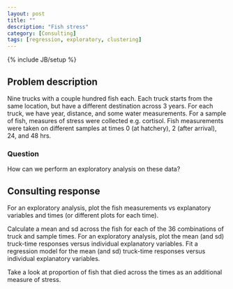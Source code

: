 ```yaml
---
layout: post
title: ""
description: "Fish stress"
category: [Consulting]
tags: [regression, exploratory, clustering]
---
```

{% include JB/setup %}

## Problem description

Nine trucks with a couple hundred fish each. 
Each truck starts from the same location, but have a different destination
across 3 years.
For each truck, we have year, distance, and some water measurements. 
For a sample of fish, measures of stress were collected e.g. cortisol.
Fish measurements were taken on different samples at times 0 (at hatchery), 
2 (after arrival), 24, and 48 hrs. 

### Question

How can we perform an exploratory analysis on these data?

## Consulting response

For an exploratory analysis, plot the fish measurements vs explanatory variables
and times (or different plots for each time).

Calculate a mean and sd across the fish for each of the 36 combinations of 
truck and sample times.
For an exploratory analysis, plot the mean (and sd) 
truck-time responses versus individual explanatory variables. 
Fit a regression model for the mean (and sd) truck-time responses versus 
individual explanatory variables.

Take a look at proportion of fish that died across the times as an additional
measure of stress.
